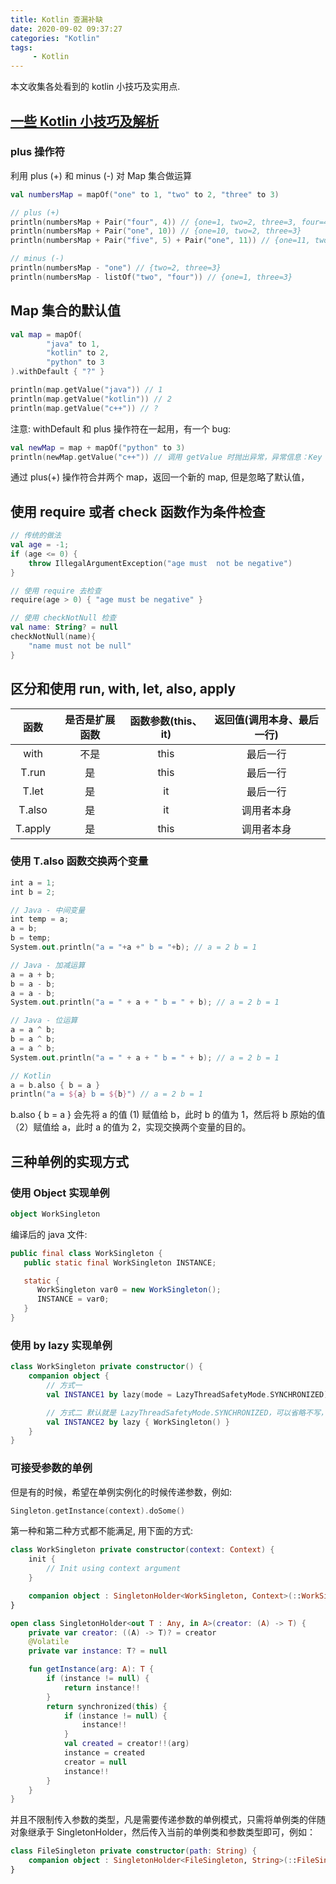```yaml
---
title: Kotlin 查漏补缺
date: 2020-09-02 09:37:27
categories: "Kotlin"
tags:
     - Kotlin
---
```


本文收集各处看到的 kotlin 小技巧及实用点.

<!-- more -->

## [一些 Kotlin 小技巧及解析](https://mp.weixin.qq.com/s/nxHcqpIqDSLgW1kfKmpREA)

### plus 操作符

利用 plus (+) 和 minus (-) 对 Map 集合做运算

```kotlin
val numbersMap = mapOf("one" to 1, "two" to 2, "three" to 3)

// plus (+)
println(numbersMap + Pair("four", 4)) // {one=1, two=2, three=3, four=4}
println(numbersMap + Pair("one", 10)) // {one=10, two=2, three=3}
println(numbersMap + Pair("five", 5) + Pair("one", 11)) // {one=11, two=2, three=3, five=5}

// minus (-)
println(numbersMap - "one") // {two=2, three=3}
println(numbersMap - listOf("two", "four")) // {one=1, three=3}
```

## Map 集合的默认值

```kotlin
val map = mapOf(
        "java" to 1,
        "kotlin" to 2,
        "python" to 3
).withDefault { "?" }

println(map.getValue("java")) // 1
println(map.getValue("kotlin")) // 2
println(map.getValue("c++")) // ?
```

注意: withDefault 和 plus 操作符在一起用，有一个 bug:

```kotlin
val newMap = map + mapOf("python" to 3)
println(newMap.getValue("c++")) // 调用 getValue 时抛出异常，异常信息：Key c++ is missing in the map.
```

通过 plus(+) 操作符合并两个 map，返回一个新的 map, 但是忽略了默认值，

## 使用 require 或者 check 函数作为条件检查

```kotlin
// 传统的做法
val age = -1;
if (age <= 0) {
    throw IllegalArgumentException("age must  not be negative")
}

// 使用 require 去检查
require(age > 0) { "age must be negative" }

// 使用 checkNotNull 检查
val name: String? = null
checkNotNull(name){
    "name must not be null"
}
```

## 区分和使用 run, with, let, also, apply

| 函数 | 是否是扩展函数 | 函数参数(this、it) | 返回值(调用本身、最后一行) |
| :---: | :---: | :---: | :---: |
| with | 不是 | this | 最后一行 |
| T.run | 是 | this | 最后一行 |
| T.let | 是 | it | 最后一行 |
| T.also | 是 | it | 调用者本身 |
| T.apply | 是 | this | 调用者本身 |

### 使用 T.also 函数交换两个变量

```kotlin
int a = 1;
int b = 2;

// Java - 中间变量
int temp = a;
a = b;
b = temp;
System.out.println("a = "+a +" b = "+b); // a = 2 b = 1

// Java - 加减运算
a = a + b;
b = a - b;
a = a - b;
System.out.println("a = " + a + " b = " + b); // a = 2 b = 1

// Java - 位运算
a = a ^ b;
b = a ^ b;
a = a ^ b;
System.out.println("a = " + a + " b = " + b); // a = 2 b = 1

// Kotlin
a = b.also { b = a }
println("a = ${a} b = ${b}") // a = 2 b = 1
```

b.also { b = a } 会先将 a 的值 (1) 赋值给 b，此时 b 的值为 1，然后将 b 原始的值（2）赋值给 a，此时 a 的值为 2，实现交换两个变量的目的。

## 三种单例的实现方式

### 使用 Object 实现单例

```kotlin
object WorkSingleton
```

编译后的 java 文件:

```java
public final class WorkSingleton {
   public static final WorkSingleton INSTANCE;

   static {
      WorkSingleton var0 = new WorkSingleton();
      INSTANCE = var0;
   }
}
```

### 使用 by lazy 实现单例

```kotlin
class WorkSingleton private constructor() {
    companion object {
        // 方式一
        val INSTANCE1 by lazy(mode = LazyThreadSafetyMode.SYNCHRONIZED) { WorkSingleton() }

        // 方式二 默认就是 LazyThreadSafetyMode.SYNCHRONIZED，可以省略不写，如下所示
        val INSTANCE2 by lazy { WorkSingleton() }
    }
}
```

### 可接受参数的单例

但是有的时候，希望在单例实例化的时候传递参数，例如:

```kotlin
Singleton.getInstance(context).doSome()
```

第一种和第二种方式都不能满足, 用下面的方式:

```kotlin
class WorkSingleton private constructor(context: Context) {
    init {
        // Init using context argument
    }

    companion object : SingletonHolder<WorkSingleton, Context>(::WorkSingleton)
}

open class SingletonHolder<out T : Any, in A>(creator: (A) -> T) {
    private var creator: ((A) -> T)? = creator
    @Volatile
    private var instance: T? = null

    fun getInstance(arg: A): T {
        if (instance != null) {
            return instance!!
        }
        return synchronized(this) {
            if (instance != null) {
                instance!!
            }
            val created = creator!!(arg)
            instance = created
            creator = null
            instance!!
        }
    }
}
```

并且不限制传入参数的类型，凡是需要传递参数的单例模式，只需将单例类的伴随对象继承于 SingletonHolder，然后传入当前的单例类和参数类型即可，例如：

```kotlin
class FileSingleton private constructor(path: String) {
    companion object : SingletonHolder<FileSingleton, String>(::FileSingleton)
}
```
